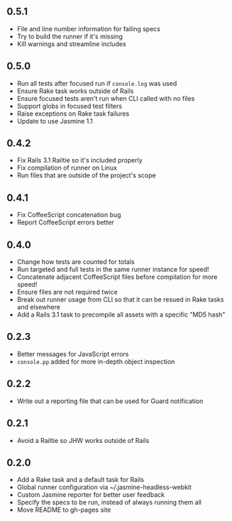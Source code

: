## 0.5.1

* File and line number information for failing specs
* Try to build the runner if it's missing
* Kill warnings and streamline includes

## 0.5.0

* Run all tests after focused run if `console.log` was used
* Ensure Rake task works outside of Rails
* Ensure focused tests aren't run when CLI called with no files
* Support globs in focused test filters
* Raise exceptions on Rake task failures
* Update to use Jasmine 1.1

## 0.4.2

* Fix Rails 3.1 Railtie so it's included properly
* Fix compilation of runner on Linux
* Run files that are outside of the project's scope

## 0.4.1

* Fix CoffeeScript concatenation bug
* Report CoffeeScript errors better

## 0.4.0

* Change how tests are counted for totals
* Run targeted and full tests in the same runner instance for speed!
* Concatenate adjacent CoffeeScript files before compilation for more speed!
* Ensure files are not required twice
* Break out runner usage from CLI so that it can be resued in Rake tasks and elsewhere
* Add a Rails 3.1 task to precompile all assets with a specific "MD5 hash"

## 0.2.3

* Better messages for JavaScript errors
* `console.pp` added for more in-depth object inspection

## 0.2.2

* Write out a reporting file that can be used for Guard notification

## 0.2.1

* Avoid a Railtie so JHW works outside of Rails

## 0.2.0

* Add a Rake task and a default task for Rails
* Global runner configuration via ~/.jasmine-headless-webkit
* Custom Jasmine reporter for better user feedback
* Specify the specs to be run, instead of always running them all
* Move README to gh-pages site

